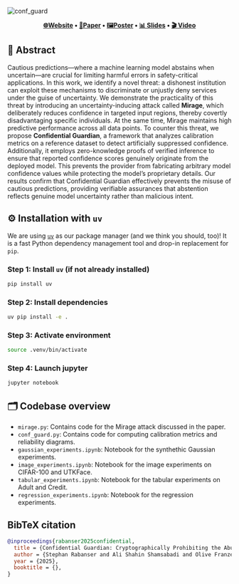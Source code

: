 ![conf_guard](https://github.com/user-attachments/assets/62252749-6e69-4ac9-9f82-f8c8811b0b33)

<div align="center">

<strong>[🌐Website](https://cleverhans.io/confidential_guardian/) • [📄Paper](https://cleverhans.io/confidential_guardian/) • [🖼️Poster](https://cleverhans.io/confidential_guardian/) • [📊 Slides](https://cleverhans.io/confidential_guardian/) • [🎬 Video](https://cleverhans.io/confidential_guardian/)</strong>

</div>

## 🧠 Abstract

Cautious predictions—where a machine learning model abstains when uncertain—are crucial for limiting harmful errors in safety-critical applications. In this work, we identify a novel threat: a dishonest institution can exploit these mechanisms to discriminate or unjustly deny services under the guise of uncertainty. We demonstrate the practicality of this threat by introducing an uncertainty-inducing attack called **Mirage**, which deliberately reduces confidence in targeted input regions, thereby covertly disadvantaging specific individuals. At the same time, Mirage maintains high predictive performance across all data points. To counter this threat, we propose **Confidential Guardian**, a framework that analyzes calibration metrics on a reference dataset to detect artificially suppressed confidence. Additionally, it employs zero-knowledge proofs of verified inference to ensure that reported confidence scores genuinely originate from the deployed model. This prevents the provider from fabricating arbitrary model confidence values while protecting the model’s proprietary details. Our results confirm that Confidential Guardian effectively prevents the misuse of cautious predictions, providing verifiable assurances that abstention reflects genuine model uncertainty rather than malicious intent.

## ⚙️ Installation with `uv`

We are using [`uv`](https://github.com/astral-sh/uv) as our package manager (and we think you should, too)! It is a fast Python dependency management tool and drop-in replacement for `pip`.

### Step 1: Install `uv` (if not already installed)

```bash
pip install uv
```

### Step 2: Install dependencies 

```bash
uv pip install -e .
```

### Step 3: Activate environment 

```bash
source .venv/bin/activate
```

### Step 4: Launch jupyter

```bash
jupyter notebook
```

## 🗂️ Codebase overview

- `mirage.py`: Contains code for the Mirage attack discussed in the paper.
- `conf_guard.py`: Contains code for computing calibration metrics and reliability diagrams.
- `gaussian_experiments.ipynb`: Notebook for the synthethic Gaussian experiments.
- `image_experiments.ipynb`: Notebook for the image experiments on CIFAR-100 and UTKFace.
- `tabular_experiments.ipynb`: Notebook for the tabular experiments on Adult and Credit.
- `regression_experiments.ipynb`: Notebook for the regression experiments.

## BibTeX citation

```bibtex
@inproceedings{rabanser2025confidential,
  title = {Confidential Guardian: Cryptographically Prohibiting the Abuse of Model Abstention},
  author = {Stephan Rabanser and Ali Shahin Shamsabadi and Olive Franzese and Xiao Wang and Adrian Weller and Nicolas Papernot},
  year = {2025},
  booktitle = {},
}
```
